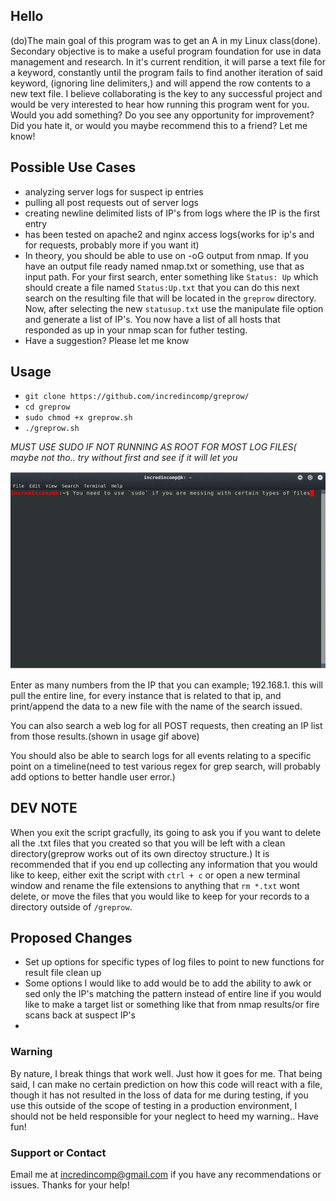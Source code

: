 ## Hello

(do)The main goal of this program was to get an A in my Linux class(done).  Secondary objective is to make a useful 
program foundation for use in data management and research.  In it's current rendition, it will parse a text file for a keyword, constantly until the program fails to find another iteration of said keyword, (ignoring line delimiters,) and will append the row contents to a new text file.  I believe collaborating is the key to any successful project and would be very interested to hear how running this program went for you. Would you add something? Do you see any opportunity for improvement? Did you hate it, or would you maybe recommend this to a friend? Let me know!

## Possible Use Cases

* analyzing server logs for suspect ip entries
* pulling all post requests out of server logs
* creating newline delimited lists of IP's from logs where the IP is the first entry
* has been tested on apache2 and nginx access logs(works for ip's and for requests, probably more if you want it)
* In theory, you should be able to use on -oG output from nmap. If you have an output file ready named nmap.txt or something, use that as input path. For your first search, enter something like `Status: Up` which should create a file named `Status:Up.txt` that you can do this next search on the resulting file that will be located in the `greprow` directory. Now, after selecting the new `statusup.txt` use the manipulate file option and generate a list of IP's. You now have a list of all hosts that responded as up in your nmap scan for futher testing.
* Have a suggestion? Please let me know

## Usage

* `git clone https://github.com/incredincomp/greprow/`
* `cd greprow`
* `sudo chmod +x greprow.sh`
* `./greprow.sh`

*MUST USE SUDO IF NOT RUNNING AS ROOT FOR MOST LOG FILES( maybe not tho.. try without first and see if it will let you* 

![](https://github.com/incredincomp/usage-videos/blob/master/greprow-usage.gif)

Enter as many numbers from the IP that you can example;
192.168.1.
this will pull the entire line, for every instance that is related to that ip, 
and print/append the data to a new file with the name of the search issued.

You can also search a web log for all POST requests, then creating an IP list from those results.(shown in usage gif above)

You should also be able to search logs for all events relating to a specific point on a timeline(need to test various regex for grep search, will probably add options to better handle user error.)

## DEV NOTE

When you exit the script gracfully, its going to ask you if you want to delete all the .txt files that you created so that you will be left with a clean directory(greprow works out of its own directoy structure.)
It is recommended that if you end up collecting any information that you would like to keep, either exit the script with `ctrl + c` or open a new terminal window and rename the file extensions to anything that `rm *.txt` wont delete, or move the files that you would like to keep for your records to a directory outside of `/greprow`.

## Proposed Changes

*  Set up options for specific types of log files to point to new functions for result file clean up
*  Some options I would like to add would be to add the ability to awk or sed only the IP's matching the pattern instead of entire line if you would like to make a target list or something like that from nmap results/or fire scans back at suspect IP's
*

### Warning

By nature, I break things that work well.  Just how it goes for me. That being said, I can make no certain prediction on how this code will react with a file, though it has not resulted in the loss of data for me during testing, if you use this outside of the scope of testing in a production environment, I should not be held responsible for your neglect to heed my warning.. Have fun!

### Support or Contact

Email me at incredincomp@gmail.com if you have any recommendations or issues. Thanks for your help!



